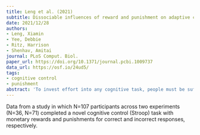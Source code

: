 ```yaml
---
title: Leng et al. (2021)
subtitle: Dissociable influences of reward and punishment on adaptive cognitive control
date: 2021/12/28
authors:
- Leng, Xiamin
- Yee, Debbie
- Ritz, Harrison
- Shenhav, Amitai
journal: PLoS Comput. Biol.
paper_url: https://doi.org/10.1371/journal.pcbi.1009737
data_url: https://osf.io/24ud5/
tags:
- cognitive control
- punishment
abstract: 'To invest effort into any cognitive task, people must be sufficiently motivated. Whereas prior research has focused primarily on how the cognitive control required to complete these tasks is motivated by the potential rewards for success, it is also known that control investment can be equally motivated by the potential negative consequence for failure. Previous theoretical and experimental work has yet to examine how positive and negative incentives differentially influence the manner and intensity with which people allocate control. Here, we develop and test a normative model of control allocation under conditions of varying positive and negative performance incentives. Our model predicts, and our empirical findings confirm, that rewards for success and punishment for failure should differentially influence adjustments to the evidence accumulation rate versus response threshold, respectively. This dissociation further enabled us to infer how motivated a given person was by the consequences of success versus failure.'
---
```


Data from a study in which N=107 participants across two experiments (N=36, N=71) completed a novel cognitive control (Stroop) task with monetary rewards and punishments for correct and incorrect responses, respectively. 
